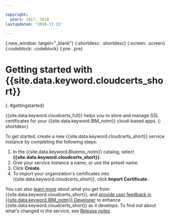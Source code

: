 ```yaml
---

copyright:
  years: 2017, 2018
lastupdated: "2018-11-15"

---
```

{:new_window: target="_blank"}
{:shortdesc: .shortdesc}
{:screen: .screen}
{:codeblock: .codeblock}
{:pre: .pre}

# Getting started with {{site.data.keyword.cloudcerts_short}}
{: #gettingstarted}

{{site.data.keyword.cloudcerts_full}} helps you to store and manage SSL certificates for your {{site.data.keyword.IBM_notm}} cloud-based apps.
{: shortdesc}

To get started, create a new {{site.data.keyword.cloudcerts_short}} service instance by completing the following steps:

1. In the {{site.data.keyword.Bluemix_notm}} catalog, select **{{site.data.keyword.cloudcerts_short}}**.
2. Give your service instance a name, or use the preset name.
3. Click **Create**.
4. To import your organization's certificates into {{site.data.keyword.cloudcerts_short}}, click **Import Certificate**.  

You can also [learn more](about.html) about what you get from {{site.data.keyword.cloudcerts_short}}, and [provide user feedback in {{site.data.keyword.IBM_notm}} Developer](troubleshooting.html#getting-help-and-support) to enhance {{site.data.keyword.cloudcerts_short}} as it develops. To find out about what's changed in the service, see [Release notes](release-notes.html).
